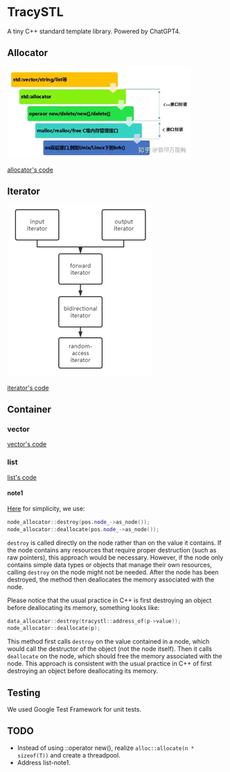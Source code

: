 # TracySTL
A tiny C++ standard template library. Powered by ChatGPT4.



## Allocator

![v2-59ed19947f0f359e9a7e1ec585958676_1440w](assets/v2-59ed19947f0f359e9a7e1ec585958676_1440w.webp)

[allocator's code](src/allocator.h)

## Iterator

![20200804102957172](assets/20200804102957172.png)

[iterator's code](src/iterator.h)

## Container

### vector

[vector's code](src/vector.h)

### list

[list's code](src/list.h)

#### note1

[Here](https://github.com/tracyqwerty/tracystl/blob/46ea8b4aa23938eb2d750d05a6c506f5e6d22178/src/list.h#L301) for simplicity, we use: 

```cpp
node_allocator::destroy(pos.node_->as_node()); 
node_allocator::deallocate(pos.node_->as_node());
```

 `destroy` is called directly on the node rather than on the value it contains. If the node contains any resources that require proper destruction (such as raw pointers), this approach would be necessary. However, if the node only contains simple data types or objects that manage their own resources, calling `destroy` on the node might not be needed. After the node has been destroyed, the method then deallocates the memory associated with the node.

Please notice that the usual practice in C++ is first destroying an object before deallocating its memory, something looks like:

```cpp
data_allocator::destroy(tracystl::address_of(p->value)); 
node_allocator::deallocate(p);
```

This method first calls `destroy` on the value contained in a node, which would call the destructor of the object (not the node itself). Then it calls `deallocate` on the node, which should free the memory associated with the node. This approach is consistent with the usual practice in C++ of first destroying an object before deallocating its memory.

## Testing

We used Google Test Framework for unit tests.



## TODO

* Instead of using ::operator new(), realize `alloc::allocate(n * sizeof(T))` and create a threadpool.
* Address list-note1.
